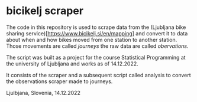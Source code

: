 # bicikelj scraper

The code in this repository is used to scrape data from the (Ljubljana bike sharing service)[https://www.bicikelj.si/en/mapping] and convert it to data about when and how bikes moved from one station to another station. Those movements are called *journeys* the raw data are called *obervations*.

The script was built as a project for the course Statistical Programming at the university of Ljubljana and works as of 14.12.2022. 

It consists of the scraper and a subsequent script called analysis to convert the observations scraper made to journeys.

Ljulbjana, Slovenia, 14.12.2022
